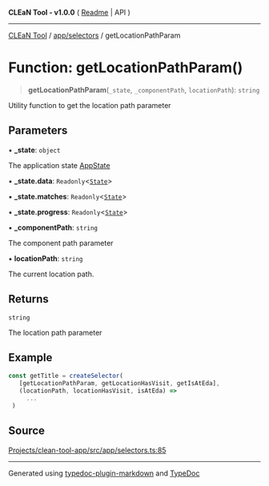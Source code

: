 **CLEaN Tool - v1.0.0** ( [Readme](../../../README.md) \| API )

***

[CLEaN Tool](../../../modules.md) / [app/selectors](../README.md) / getLocationPathParam

# Function: getLocationPathParam()

> **getLocationPathParam**(`_state`, `_componentPath`, `locationPath`): `string`

Utility function to get the location path parameter

## Parameters

▪ **\_state**: `object`

The application state [AppState](../../store/type-aliases/AppState.md)

▪ **\_state.data**: `Readonly`\<[`State`](../../../reducers/data/interfaces/State.md)\>

▪ **\_state.matches**: `Readonly`\<[`State`](../../../selectors/progress/private/interfaces/State.md)\>

▪ **\_state.progress**: `Readonly`\<[`State`](../../../selectors/progress/private/interfaces/State.md)\>

▪ **\_componentPath**: `string`

The component path parameter

▪ **locationPath**: `string`

The current location path.

## Returns

`string`

The location path parameter

## Example

```ts
const getTitle = createSelector(
   [getLocationPathParam, getLocationHasVisit, getIsAtEda],
   (locationPath, locationHasVisit, isAtEda) =>
     ...
 )
```

## Source

[Projects/clean-tool-app/src/app/selectors.ts:85](https://github.com/yuckyh/clean-tool-app/)

***

Generated using [typedoc-plugin-markdown](https://www.npmjs.com/package/typedoc-plugin-markdown) and [TypeDoc](https://typedoc.org/)
